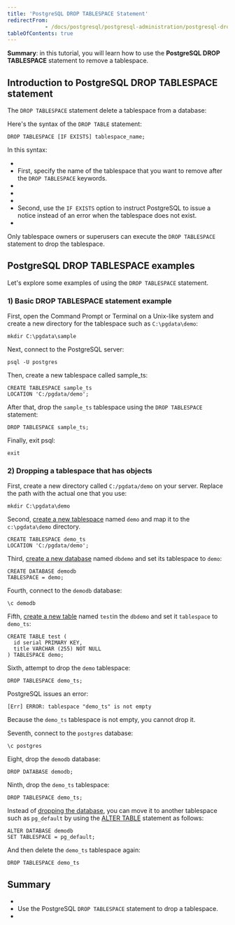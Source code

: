 ```yaml
---
title: 'PostgreSQL DROP TABLESPACE Statement'
redirectFrom: 
            - /docs/postgresql/postgresql-administration/postgresql-drop-tablespace/
tableOfContents: true
---
```



**Summary**: in this tutorial, you will learn how to use the **PostgreSQL DROP TABLESPACE** statement to remove a tablespace.





## Introduction to PostgreSQL DROP TABLESPACE statement





The `DROP TABLESPACE` statement delete a tablespace from a database:





Here's the syntax of the `DROP TABLE` statement:





```
DROP TABLESPACE [IF EXISTS] tablespace_name;
```





In this syntax:





- 
- First, specify the name of the tablespace that you want to remove after the `DROP TABLESPACE` keywords.
- 
-
- 
- Second, use the `IF EXISTS` option to instruct PostgreSQL to issue a notice instead of an error when the tablespace does not exist.
- 





Only tablespace owners or superusers can execute the `DROP TABLESPACE` statement to drop the tablespace.





## PostgreSQL DROP TABLESPACE examples





Let's explore some examples of using the `DROP TABLESPACE` statement.





### 1) Basic DROP TABLESPACE statement example





First, open the Command Prompt or Terminal on a Unix-like system and create a new directory for the tablespace such as `C:\pgdata\demo`:





```
mkdir C:\pgdata\sample
```





Next, connect to the PostgreSQL server:





```
psql -U postgres
```





Then, create a new tablespace called sample_ts:





```
CREATE TABLESPACE sample_ts
LOCATION 'C:/pgdata/demo';
```





After that, drop the `sample_ts` tablespace using the `DROP TABLESPACE` statement:





```
DROP TABLESPACE sample_ts;
```





Finally, exit psql:





```
exit
```





### 2) Dropping a tablespace that has objects





First, create a new directory called `C:/pgdata/demo` on your server. Replace the path with the actual one that you use:





```
mkdir C:\pgdata\demo
```





Second, [create a new tablespace](https://www.postgresqltutorial.com/postgresql-administration/postgresql-create-tablespace/ "PostgreSQL Creating Tablespace") named `demo` and map it to the `c:\pgdata\demo` directory.





```
CREATE TABLESPACE demo_ts
LOCATION 'C:/pgdata/demo';
```





Third, [create a new database](https://www.postgresqltutorial.com/postgresql-administration/postgresql-create-database/ "PostgreSQL CREATE DATABASE") named `dbdemo` and set its tablespace to `demo`:





```
CREATE DATABASE demodb
TABLESPACE = demo;
```





Fourth, connect to the `demodb` database:





```
\c demodb
```





Fifth, [create a new table](/docs/postgresql/postgresql-create-table "PostgreSQL CREATE TABLE") named `test`in the `dbdemo` and set it `tablespace` to `demo_ts`:





```
CREATE TABLE test (
  id serial PRIMARY KEY,
  title VARCHAR (255) NOT NULL
) TABLESPACE demo;
```





Sixth, attempt to drop the `demo` tablespace:





```
DROP TABLESPACE demo_ts;
```





PostgreSQL issues an error:





```
[Err] ERROR: tablespace "demo_ts" is not empty
```





Because the `demo_ts` tablespace is not empty, you cannot drop it.





Seventh, connect to the `postgres` database:





```
\c postgres
```





Eight, drop the `demodb` database:





```
DROP DATABASE demodb;
```





Ninth, drop the `demo_ts` tablespace:





```
DROP TABLESPACE demo_ts;
```





Instead of [dropping the database](https://www.postgresqltutorial.com/postgresql-administration/postgresql-drop-database/ "PostgreSQL DROP DATABASE"), you can move it to another tablespace such as `pg_default` by using the [ALTER TABLE](https://www.postgresqltutorial.com/postgresql-administration/postgresql-alter-database/ "PostgreSQL ALTER DATABASE") statement as follows:





```
ALTER DATABASE demodb
SET TABLESPACE = pg_default;
```





And then delete the `demo_ts` tablespace again:





```
DROP TABLESPACE demo_ts
```





## Summary





- 
- Use the PostgreSQL `DROP TABLESPACE` statement to drop a tablespace.
- 


